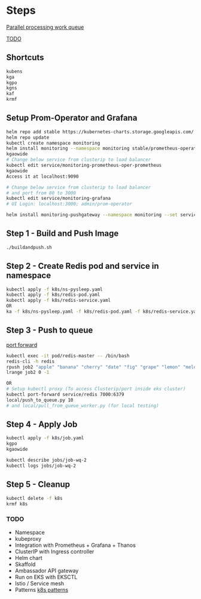 # Steps

[Parallel processing work queue](https://kubernetes.io/docs/tasks/job/fine-parallel-processing-work-queue/)

[TODO](https://medium.com/faun/35-advanced-tutorials-to-learn-kubernetes-dae5695b1f18)

## Shortcuts

``` bash
kubens
kga
kgpo
kgns
kaf
krmf
```

## Setup Prom-Operator and Grafana

``` bash
helm repo add stable https://kubernetes-charts.storage.googleapis.com/
helm repo update
kubectl create namespace monitoring
helm install monitoring --namespace monitoring stable/prometheus-operator
kgaowide
# Change below service from clusterip to load balancer
kubectl edit service/monitoring-prometheus-oper-prometheus
kgaowide
Access it at localhost:9090

# Change below service from clusterip to load balancer
# and port from 80 to 3000
kubectl edit service/monitoring-grafana
# UI Login: localhost:3000; admin/prom-operator

helm install monitoring-pushgateway --namespace monitoring --set service.type=LoadBalancer stable/prometheus-pushgateway
```

## Step 1 - Build and Push Image

``` bash
./buildandpush.sh
```

## Step 2 - Create Redis pod and service in namespace

``` bash
kubectl apply -f k8s/ns-pysleep.yaml
kubectl apply -f k8s/redis-pod.yaml
kubectl apply -f k8s/redis-service.yaml
OR
ka -f k8s/ns-pysleep.yaml -f k8s/redis-pod.yaml -f k8s/redis-service.yaml
```

## Step 3 - Push to queue

[port forward](https://kubernetes.io/docs/tasks/access-application-cluster/port-forward-access-application-cluster/)

``` bash
kubectl exec -it pod/redis-master -- /bin/bash
redis-cli -h redis
rpush job2 "apple" "banana" "cherry" "date" "fig" "grape" "lemon" "melon" "orange"
lrange job2 0 -1

OR
# Setup kubectl proxy (To access Clusterip/port inside eks cluster)
kubectl port-forward service/redis 7000:6379
local/push_to_queue.py 10
# and local/pull_from_queue_worker.py (for local testing)
```

## Step 4 - Apply Job

``` bash
kubectl apply -f k8s/job.yaml
kgpo
kgaowide

kubectl describe jobs/job-wq-2
kubectl logs jobs/job-wq-2
```

## Step 5 - Cleanup

``` bash
kubectl delete -f k8s
krmf k8s
```

### TODO

* Namespace
* kubeproxy
* Integration with Prometheus + Grafana + Thanos
* ClusterIP with Ingress controller
* Helm chart
* Skaffold
* Ambassador API gateway
* Run on EKS with EKSCTL
* Istio / Service mesh
* Patterns [k8s patterns](https://github.com/k8spatterns/examples)
